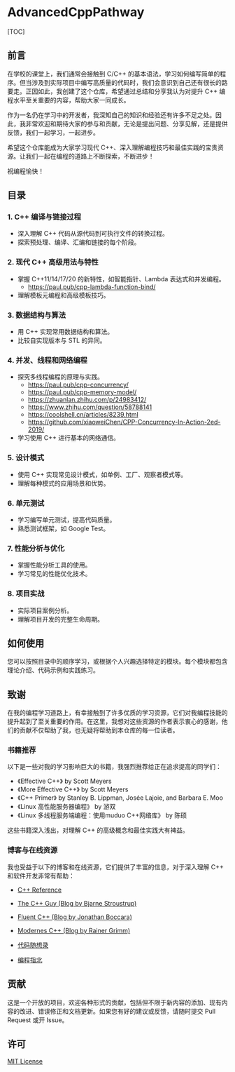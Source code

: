 # AdvancedCppPathway

[TOC]

## 前言

在学校的课堂上，我们通常会接触到 C/C++ 的基本语法，学习如何编写简单的程序。但当涉及到实际项目中编写高质量的代码时，我们会意识到自己还有很长的路要走。正因如此，我创建了这个仓库，希望通过总结和分享我认为对提升 C++ 编程水平至关重要的内容，帮助大家一同成长。

作为一名仍在学习中的开发者，我深知自己的知识和经验还有许多不足之处。因此，我非常欢迎和期待大家的参与和贡献，无论是提出问题、分享见解，还是提供反馈，我们一起学习，一起进步。

希望这个仓库能成为大家学习现代 C++、深入理解编程技巧和最佳实践的宝贵资源。让我们一起在编程的道路上不断探索，不断进步！

祝编程愉快！

## 目录

### 1. C++ 编译与链接过程
   - 深入理解 C++ 代码从源代码到可执行文件的转换过程。
   - 探索预处理、编译、汇编和链接的每个阶段。

### 2. 现代 C++ 高级用法与特性
   - 掌握 C++11/14/17/20 的新特性，如智能指针、Lambda 表达式和并发编程。
     - https://paul.pub/cpp-lambda-function-bind/
   - 理解模板元编程和高级模板技巧。

### 3. 数据结构与算法
   - 用 C++ 实现常用数据结构和算法。
   - 比较自实现版本与 STL 的异同。

### 4. 并发、线程和网络编程
   - 探究多线程编程的原理与实践。 
     - https://paul.pub/cpp-concurrency/
     - https://paul.pub/cpp-memory-model/
     - https://zhuanlan.zhihu.com/p/24983412/
     - https://www.zhihu.com/question/58788141
     - https://coolshell.cn/articles/8239.html
     - https://github.com/xiaoweiChen/CPP-Concurrency-In-Action-2ed-2019/
   - 学习使用 C++ 进行基本的网络通信。

### 5. 设计模式
   - 使用 C++ 实现常见设计模式，如单例、工厂、观察者模式等。
   - 理解每种模式的应用场景和优势。

### 6. 单元测试
   - 学习编写单元测试，提高代码质量。
   - 熟悉测试框架，如 Google Test。

### 7. 性能分析与优化
   - 掌握性能分析工具的使用。
   - 学习常见的性能优化技术。

### 8. 项目实战
   - 实际项目案例分析。
   - 理解项目开发的完整生命周期。


## 如何使用
您可以按照目录中的顺序学习，或根据个人兴趣选择特定的模块。每个模块都包含理论介绍、代码示例和实践练习。

## 致谢

在我的编程学习道路上，有幸接触到了许多优质的学习资源，它们对我编程技能的提升起到了至关重要的作用。在这里，我想对这些资源的作者表示衷心的感谢，他们的贡献不仅帮助了我，也无疑将帮助到本仓库的每一位读者。

### 书籍推荐

以下是一些对我的学习影响巨大的书籍，我强烈推荐给正在追求提高的同学们：

- 《Effective C++》 by Scott Meyers
- 《More Effective C++》 by Scott Meyers
- 《C++ Primer》 by Stanley B. Lippman, Josée Lajoie, and Barbara E. Moo
- 《Linux 高性能服务器编程》 by 游双
- 《Linux 多线程服务端编程：使用muduo C++网络库》 by 陈硕

这些书籍深入浅出，对理解 C++ 的高级概念和最佳实践大有裨益。

### 博客与在线资源

我也受益于以下的博客和在线资源，它们提供了丰富的信息，对于深入理解 C++ 和软件开发非常有帮助：

- [C++ Reference](https://en.cppreference.com/)
- [The C++ Guy (Blog by Bjarne Stroustrup)](http://www.stroustrup.com/)
- [Fluent C++ (Blog by Jonathan Boccara)](https://www.fluentcpp.com/)
- [Modernes C++ (Blog by Rainer Grimm)](https://www.modernescpp.com/)

- [代码随想录](https://www.programmercarl.com)
- [编程指北](https://csguide.cn/cpp)

## 贡献
这是一个开放的项目，欢迎各种形式的贡献，包括但不限于新内容的添加、现有内容的改进、错误修正和文档更新。如果您有好的建议或反馈，请随时提交 Pull Request 或开 Issue。

## 许可
[MIT License](LICENSE)



